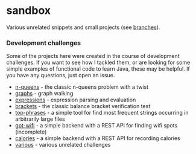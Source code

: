 # sandbox

Various unrelated snippets and small projects (see [branches](///github.com/abstratt/sandbox/branches)).

### Development challenges

Some of the projects here were created in the course of development challenges. 
If you want to see how I tackled them, or are looking for some simple examples of functional
code to learn Java, these may be helpful. If you have any questions, just open an issue. 

- [n-queens](https://github.com/abstratt/sandbox/tree/n-queens) - the classic n-queens problem with a twist
- [graphs](https://github.com/abstratt/sandbox/tree/graphs) - graph walking
- [expressions](https://github.com/abstratt/sandbox/tree/expressions) - expression parsing and evaluation
- [brackets](https://github.com/abstratt/sandbox/tree/brackets) - the classic balance bracket verification test
- [top-phrases](https://github.com/abstratt/sandbox/tree/top-phrases) - a simple tool for find most frequent strings occurring in arbitrarily large files
- [got-wifi](https://github.com/abstratt/sandbox/tree/got-wifi) - a simple backend with a REST API for finding wifi spots (incomplete)
- [calories](https://github.com/abstratt/sandbox/tree/calories) - a simple backend with a REST API for recording calories
- [various](https://github.com/abstratt/sandbox/tree/various) - various unrelated challenges
